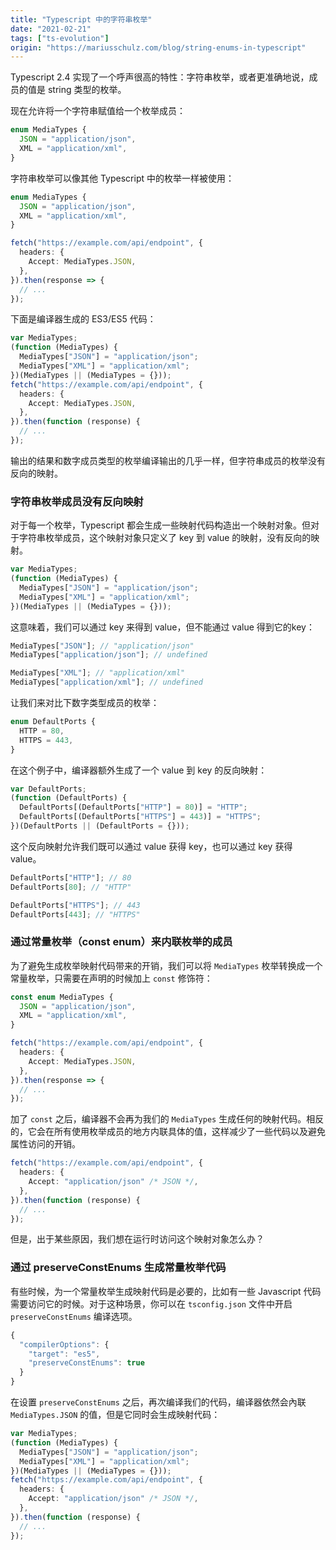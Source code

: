 ```yaml
---
title: "Typescript 中的字符串枚举"
date: "2021-02-21"
tags: ["ts-evolution"]
origin: "https://mariusschulz.com/blog/string-enums-in-typescript"
---
```


Typescript 2.4 实现了一个呼声很高的特性：字符串枚举，或者更准确地说，成员的值是 string 类型的枚举。

现在允许将一个字符串赋值给一个枚举成员：

```ts
enum MediaTypes {
  JSON = "application/json",
  XML = "application/xml",
}
```

字符串枚举可以像其他 Typescript 中的枚举一样被使用：

```ts
enum MediaTypes {
  JSON = "application/json",
  XML = "application/xml",
}

fetch("https://example.com/api/endpoint", {
  headers: {
    Accept: MediaTypes.JSON,
  },
}).then(response => {
  // ...
});
```

下面是编译器生成的 ES3/ES5 代码：

```ts
var MediaTypes;
(function (MediaTypes) {
  MediaTypes["JSON"] = "application/json";
  MediaTypes["XML"] = "application/xml";
})(MediaTypes || (MediaTypes = {}));
fetch("https://example.com/api/endpoint", {
  headers: {
    Accept: MediaTypes.JSON,
  },
}).then(function (response) {
  // ...
});
```

输出的结果和数字成员类型的枚举编译输出的几乎一样，但字符串成员的枚举没有反向的映射。

### 字符串枚举成员没有反向映射

对于每一个枚举，Typescript 都会生成一些映射代码构造出一个映射对象。但对于字符串枚举成员，这个映射对象只定义了 key 到 value 的映射，没有反向的映射。

```ts
var MediaTypes;
(function (MediaTypes) {
  MediaTypes["JSON"] = "application/json";
  MediaTypes["XML"] = "application/xml";
})(MediaTypes || (MediaTypes = {}));
```

这意味着，我们可以通过 key 来得到 value，但不能通过 value 得到它的key：

```ts
MediaTypes["JSON"]; // "application/json"
MediaTypes["application/json"]; // undefined

MediaTypes["XML"]; // "application/xml"
MediaTypes["application/xml"]; // undefined
```

让我们来对比下数字类型成员的枚举：

```ts
enum DefaultPorts {
  HTTP = 80,
  HTTPS = 443,
}
```

在这个例子中，编译器额外生成了一个 value 到 key 的反向映射：

```ts
var DefaultPorts;
(function (DefaultPorts) {
  DefaultPorts[(DefaultPorts["HTTP"] = 80)] = "HTTP";
  DefaultPorts[(DefaultPorts["HTTPS"] = 443)] = "HTTPS";
})(DefaultPorts || (DefaultPorts = {}));
```

这个反向映射允许我们既可以通过 value 获得 key，也可以通过 key 获得 value。

```ts
DefaultPorts["HTTP"]; // 80
DefaultPorts[80]; // "HTTP"

DefaultPorts["HTTPS"]; // 443
DefaultPorts[443]; // "HTTPS"
```

### 通过常量枚举（const enum）来内联枚举的成员

为了避免生成枚举映射代码带来的开销，我们可以将 `MediaTypes` 枚举转换成一个常量枚举，只需要在声明的时候加上 `const` 修饰符：

```ts
const enum MediaTypes {
  JSON = "application/json",
  XML = "application/xml",
}

fetch("https://example.com/api/endpoint", {
  headers: {
    Accept: MediaTypes.JSON,
  },
}).then(response => {
  // ...
});
```

加了 `const` 之后，编译器不会再为我们的 `MediaTypes` 生成任何的映射代码。相反的，它会在所有使用枚举成员的地方内联具体的值，这样减少了一些代码以及避免属性访问的开销。

```ts
fetch("https://example.com/api/endpoint", {
  headers: {
    Accept: "application/json" /* JSON */,
  },
}).then(function (response) {
  // ...
});
```

但是，出于某些原因，我们想在运行时访问这个映射对象怎么办？

### 通过 preserveConstEnums 生成常量枚举代码

有些时候，为一个常量枚举生成映射代码是必要的，比如有一些 Javascript 代码需要访问它的时候。对于这种场景，你可以在 `tsconfig.json` 文件中开启 `preserveConstEnums` 编译选项。

```ts
{
  "compilerOptions": {
    "target": "es5",
    "preserveConstEnums": true
  }
}
```

在设置 `preserveConstEnums` 之后，再次编译我们的代码，编译器依然会內联 `MediaTypes.JSON` 的值，但是它同时会生成映射代码：

```ts
var MediaTypes;
(function (MediaTypes) {
  MediaTypes["JSON"] = "application/json";
  MediaTypes["XML"] = "application/xml";
})(MediaTypes || (MediaTypes = {}));
fetch("https://example.com/api/endpoint", {
  headers: {
    Accept: "application/json" /* JSON */,
  },
}).then(function (response) {
  // ...
});
```
